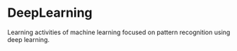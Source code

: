 # DeepLearning
Learning activities of machine learning focused on pattern recognition using deep learning.
